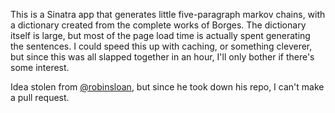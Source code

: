 This is a Sinatra app that generates little five-paragraph markov chains, with a dictionary created from the complete works of Borges. The dictionary itself is large, but most of the page load time is actually spent generating the sentences. I could speed this up with caching, or something cleverer, but since this was all slapped together in an hour, I'll only bother if there's some interest.

Idea stolen from [@robinsloan](http://twitter.com/robinsloan), but since he took down his repo, I can't make a pull request.
